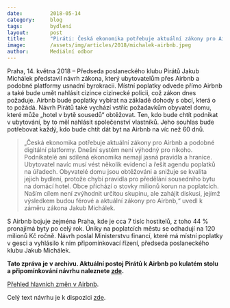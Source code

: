 ```yaml
---
date:         2018-05-14
category:     blog
tags:         bydlení
layout:       post
title:        "Piráti: Česká ekonomika potřebuje aktuální zákony pro Airbnb"
image:        /assets/img/articles/2018/michalek-airbnb.jpeg
author:       Mediální odbor
---
```


  
Praha, 14. května 2018 – Předseda poslaneckého klubu Pirátů Jakub Michálek představil návrh zákona, který ubytovatelům přes Airbnb a podobné platformy usnadní byrokracii. Místní poplatky odvede přímo Airbnb a také bude umět nahlásit cizince cizinecké policii, což zákon dnes požaduje. Airbnb bude poplatky vybírat na základě dohody s obcí, která o to požádá. Návrh Pirátů také vychází vstříc požadavkům obyvatel domu, které může „hotel v bytě sousedů“ obtěžovat. Ten, kdo bude chtít podnikat v ubytování, by to měl nahlásit společenství vlastníků. Jeho souhlas bude potřebovat každý, kdo bude chtít dát byt na Airbnb na víc než 60 dnů.

> „Česká ekonomika potřebuje aktuální zákony pro Airbnb a podobné digitální platformy. Dnešní systém není výhodný pro nikoho. Podnikatelé ani sdílená ekonomika nemají jasná pravidla a hranice. Ubytovatel navíc musí vést několik evidencí a řešit agendu poplatků na úřadech. Obyvatelé domu jsou obtěžováni a snižuje se kvalita jejich bydlení, protože chybí pravidla pro předělání sousedního bytu na domácí hotel. Obce přichází o stovky milionů korun na poplatcích. Naším cílem není zvýhodnit určitou skupinu, ale zahájit diskusi, jejímž výsledkem budou férové a aktuální zákony pro Airbnb,“ uvedl k záměru zákona Jakub Michálek.

S Airbnb bojuje zejména Praha, kde je cca 7 tisíc hostitelů, z toho 44 % pronajímá byty po celý rok. Úniky na poplatcích městu se odhadují na 120 milionů Kč ročně. Návrh poslal Ministerstvu financí, které má místní poplatky v gesci a vyhlásilo k nim připomínkovací řízení, předseda poslaneckého klubu Jakub Michálek.

**Tato zpráva je v archivu. Aktuální postoj Pirátů k Airbnb po kulatém stolu a připomínkování návrhu naleznete [zde](https://www.pirati.cz/tiskove-zpravy/airbnb-potrebuje-mene-byrokracie.html).**

[Přehled hlavních změn v Airbnb](https://www.pirati.cz/assets/pdf/airbnb-zmeny.pdf).

Celý text návrhu je k dispozici [zde](https://docs.google.com/document/d/1qQIaD6kvTYawR8GvzfdpPZXI1VYsVJOUN_e10K4IYwc/edit).

